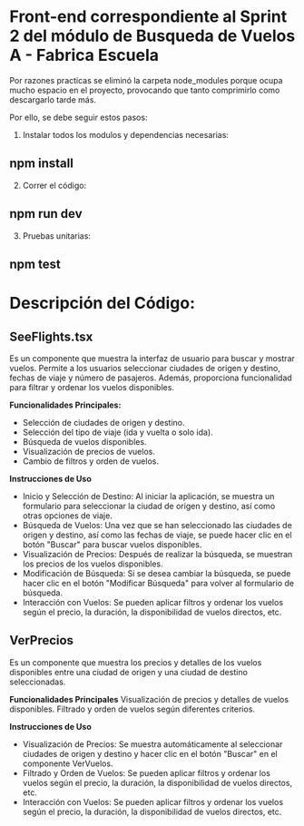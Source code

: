# Front-end correspondiente al Sprint 2 del módulo de Busqueda de Vuelos A - Fabrica Escuela

Por razones practicas se eliminó la carpeta node_modules porque ocupa mucho espacio en el proyecto, provocando que tanto comprimirlo como descargarlo tarde más.

Por ello, se debe seguir estos pasos:

1. Instalar todos los modulos y dependencias necesarias:
## npm install

2. Correr el código:
## npm run dev 

3. Pruebas unitarias:
## npm test

# Descripción del Código:

## SeeFlights.tsx
Es un componente que muestra la interfaz de usuario para buscar y mostrar vuelos. Permite a los usuarios seleccionar ciudades de origen y destino, fechas de viaje y número de pasajeros. Además, proporciona funcionalidad para filtrar y ordenar los vuelos disponibles.

**Funcionalidades Principales:**
- Selección de ciudades de origen y destino.
- Selección del tipo de viaje (ida y vuelta o solo ida).
- Búsqueda de vuelos disponibles.
- Visualización de precios de vuelos.
- Cambio de filtros y orden de vuelos.

**Instrucciones de Uso**
- Inicio y Selección de Destino: Al iniciar la aplicación, se muestra un formulario para seleccionar la ciudad de origen y destino, así como otras opciones de viaje.
- Búsqueda de Vuelos: Una vez que se han seleccionado las ciudades de origen y destino, así como las fechas de viaje, se puede hacer clic en el botón "Buscar" para buscar vuelos disponibles.
- Visualización de Precios: Después de realizar la búsqueda, se muestran los precios de los vuelos disponibles.
- Modificación de Búsqueda: Si se desea cambiar la búsqueda, se puede hacer clic en el botón "Modificar Búsqueda" para volver al formulario de búsqueda.
- Interacción con Vuelos: Se pueden aplicar filtros y ordenar los vuelos según el precio, la duración, la disponibilidad de vuelos directos, etc.

## VerPrecios
Es un componente que muestra los precios y detalles de los vuelos disponibles entre una ciudad de origen y una ciudad de destino seleccionadas.

**Funcionalidades Principales**
Visualización de precios y detalles de vuelos disponibles.
Filtrado y orden de vuelos según diferentes criterios.

**Instrucciones de Uso**
- Visualización de Precios: Se muestra automáticamente al seleccionar ciudades de origen y destino y hacer clic en el botón "Buscar" en el componente VerVuelos.
- Filtrado y Orden de Vuelos: Se pueden aplicar filtros y ordenar los vuelos según el precio, la duración, la disponibilidad de vuelos directos, etc.
- Interacción con Vuelos: Se pueden aplicar filtros y ordenar los vuelos según el precio, la duración, la disponibilidad de vuelos directos, etc.

